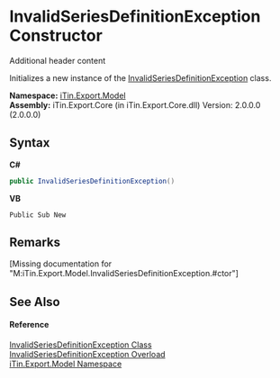 # InvalidSeriesDefinitionException Constructor 
Additional header content 

Initializes a new instance of the <a href="T_iTin_Export_Model_InvalidSeriesDefinitionException">InvalidSeriesDefinitionException</a> class.

**Namespace:**&nbsp;<a href="N_iTin_Export_Model">iTin.Export.Model</a><br />**Assembly:**&nbsp;iTin.Export.Core (in iTin.Export.Core.dll) Version: 2.0.0.0 (2.0.0.0)

## Syntax

**C#**<br />
``` C#
public InvalidSeriesDefinitionException()
```

**VB**<br />
``` VB
Public Sub New
```


## Remarks
\[Missing <remarks> documentation for "M:iTin.Export.Model.InvalidSeriesDefinitionException.#ctor"\]

## See Also


#### Reference
<a href="T_iTin_Export_Model_InvalidSeriesDefinitionException">InvalidSeriesDefinitionException Class</a><br /><a href="Overload_iTin_Export_Model_InvalidSeriesDefinitionException__ctor">InvalidSeriesDefinitionException Overload</a><br /><a href="N_iTin_Export_Model">iTin.Export.Model Namespace</a><br />